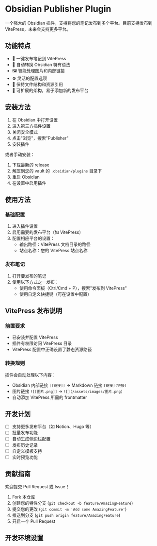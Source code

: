 # Obsidian Publisher Plugin

一个强大的 Obsidian 插件，支持将您的笔记发布到多个平台。目前支持发布到 VitePress，未来会支持更多平台。

## 功能特点

- 🚀 一键发布笔记到 VitePress
- 🔄 自动转换 Obsidian 特有语法
- 🖼️ 智能处理图片和内部链接
- ⚙️ 灵活的配置选项
- 🎯 保持文件结构和资源引用
- 🔌 可扩展的架构，易于添加新的发布平台

## 安装方法

1. 在 Obsidian 中打开设置
2. 进入第三方插件设置
3. 关闭安全模式
4. 点击"浏览"，搜索"Publisher"
5. 安装插件

或者手动安装：

1. 下载最新的 release
2. 解压到您的 vault 的 `.obsidian/plugins` 目录下
3. 重启 Obsidian
4. 在设置中启用插件

## 使用方法

### 基础配置

1. 进入插件设置
2. 启用需要的发布平台（如 VitePress）
3. 配置相应平台的设置：
   - 输出路径：VitePress 文档目录的路径
   - 站点名称：您的 VitePress 站点名称

### 发布笔记

1. 打开要发布的笔记
2. 使用以下方式之一发布：
   - 使用命令面板（Ctrl/Cmd + P），搜索"发布到 VitePress"
   - 使用自定义快捷键（可在设置中配置）

## VitePress 发布说明

### 前置要求

- 已安装并配置 VitePress
- 插件有权限访问 VitePress 目录
- VitePress 配置中正确设置了静态资源路径

### 转换规则

插件会自动处理以下内容：

- Obsidian 内部链接 `[[链接]]` → Markdown 链接 `[链接](链接)`
- 图片链接 `![[图片.png]]` → `![](/assets/images/图片.png)`
- 自动添加 VitePress 所需的 frontmatter

## 开发计划

- [ ] 支持更多发布平台（如 Notion、Hugo 等）
- [ ] 批量发布功能
- [ ] 自动生成侧边栏配置
- [ ] 发布历史记录
- [ ] 自定义模板支持
- [ ] 实时预览功能

## 贡献指南

欢迎提交 Pull Request 或 Issue！

1. Fork 本仓库
2. 创建您的特性分支 (`git checkout -b feature/AmazingFeature`)
3. 提交您的更改 (`git commit -m 'Add some AmazingFeature'`)
4. 推送到分支 (`git push origin feature/AmazingFeature`)
5. 开启一个 Pull Request

## 开发环境设置
